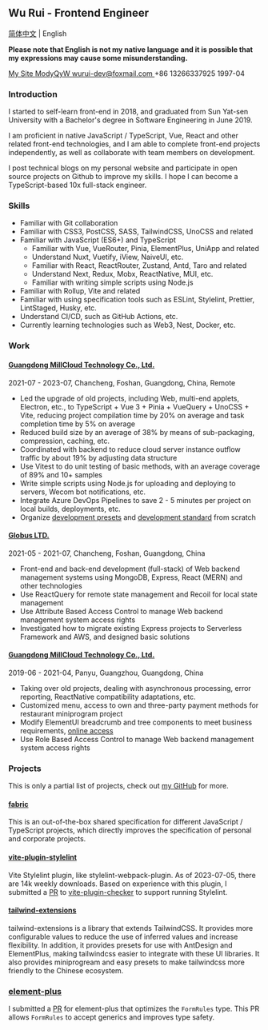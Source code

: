 ## Wu Rui - Frontend Engineer

[简体中文](./index.zh-CN.md) | English

**Please note that English is not my native language and it is possible that my expressions may cause some misunderstanding.**

<div class="flex">
  <a href="https://modyqyw.github.io" class="flex items-center mr-2">
    <iconify-icon icon="carbon:home" class="mr-1"></iconify-icon>
    My Site
  </a>
  <a href="https://github.com/ModyQyW" class="flex items-center mx-2">
    <iconify-icon icon="carbon:logo-github" class="mr-1"></iconify-icon>
    ModyQyW
  </a>
  <a href="mailto:wurui-dev@foxmail.com" class="flex items-center mx-2">
    <iconify-icon icon="carbon:email" class="mr-1"></iconify-icon>
    wurui-dev@foxmail.com
  </a>
  <span class="flex items-center mx-2">
    <iconify-icon icon="carbon:phone" class="mr-1"></iconify-icon>
    +86 13266337925
  </span>
  <span class="flex items-center mx-2">
    <iconify-icon icon="icon-park-outline:birthday-cake" class="mr-1"></iconify-icon>
    1997-04
  </span>
</div>

### Introduction

I started to self-learn front-end in 2018, and graduated from Sun Yat-sen University with a Bachelor's degree in Software Engineering in June 2019.

I am proficient in native JavaScript / TypeScript, Vue, React and other related front-end technologies, and I am able to complete front-end projects independently, as well as collaborate with team members on development.

I post technical blogs on my personal website and participate in open source projects on Github to improve my skills. I hope I can become a TypeScript-based 10x full-stack engineer.

### Skills

- Familiar with Git collaboration
- Familiar with CSS3, PostCSS, SASS, TailwindCSS, UnoCSS and related
- Familiar with JavaScript (ES6+) and TypeScript
  - Familiar with Vue, VueRouter, Pinia, ElementPlus, UniApp and related
  - Understand Nuxt, Vuetify, iView, NaiveUI, etc.
  - Familiar with React, ReactRouter, Zustand, Antd, Taro and related
  - Understand Next, Redux, Mobx, ReactNative, MUI, etc.
  - Familiar with writing simple scripts using Node.js
- Familiar with Rollup, Vite and related
- Familiar with using specification tools such as ESLint, Stylelint, Prettier, LintStaged, Husky, etc.
- Understand CI/CD, such as GitHub Actions, etc.
- Currently learning technologies such as Web3, Nest, Docker, etc.

### Work

#### [Guangdong MillCloud Technology Co., Ltd.](https://www.millcloud.cn/)

<p class="text-gray-500">2021-07 - 2023-07, Chancheng, Foshan, Guangdong, China, Remote</p>

- Led the upgrade of old projects, including Web, multi-end applets, Electron, etc., to TypeScript + Vue 3 + Pinia + VueQuery + UnoCSS + Vite, reducing project compilation time by 20% on average and task completion time by 5% on average
- Reduced build size by an average of 38% by means of sub-packaging, compression, caching, etc.
- Coordinated with backend to reduce cloud server instance outflow traffic by about 19% by adjusting data structure
- Use Vitest to do unit testing of basic methods, with an average coverage of 89% and 10+ samples
- Write simple scripts using Node.js for uploading and deploying to servers, Wecom bot notifications, etc.
- Integrate Azure DevOps Pipelines to save 2 - 5 minutes per project on local builds, deployments, etc.
- Organize [development presets](https://github.com/MillCloud/presets) and [development standard](https://millcloud.github.io/standard) from scratch

#### [Globus LTD.](https://globus-china.com/)

<p class="text-gray-500 my-2">2021-05 - 2021-07, Chancheng, Foshan, Guangdong, China</p>

- Front-end and back-end development (full-stack) of Web backend management systems using MongoDB, Express, React (MERN) and other technologies
- Use ReactQuery for remote state management and Recoil for local state management
- Use Attribute Based Access Control to manage Web backend management system access rights
- Investigated how to migrate existing Express projects to Serverless Framework and AWS, and designed basic solutions

#### [Guangdong MillCloud Technology Co., Ltd.](https://www.millcloud.cn/)

<p class="text-gray-500 my-2">2019-06 - 2021-04, Panyu, Guangzhou, Guangdong, China</p>

- Taking over old projects, dealing with asynchronous processing, error reporting, ReactNative compatibility adaptations, etc.
- Customized menu, access to own and three-party payment methods for restaurant miniprogram project
- Modify ElementUI breadcrumb and tree components to meet business requirements, [online access](https://gitee.com/MillCloud/element)
- Use Role Based Access Control to manage Web backend management system access rights

### Projects

This is only a partial list of projects, check out [my GitHub](https://github.com/ModyQyW) for more.

#### [fabric](https://github.com/ModyQyW/fabric)

This is an out-of-the-box shared specification for different JavaScript / TypeScript projects, which directly improves the specification of personal and corporate projects.

#### [vite-plugin-stylelint](https://github.com/ModyQyW/vite-plugin-stylelint)

Vite Stylelint plugin, like stylelint-webpack-plugin. As of 2023-07-05, there are 14k weekly downloads. Based on experience with this plugin, I submitted a [PR](https://github.com/fi3ework/vite-plugin-checker/pull/158) to [vite-plugin-checker](https://github.com/fi3ework/vite-plugin-checker) to support running Stylelint.

#### [tailwind-extensions](https://github.com/ModyQyW/tailwind-extensions)

tailwind-extensions is a library that extends TailwindCSS. It provides more configurable values to reduce the use of inferred values and increase flexibility. In addition, it provides presets for use with AntDesign and ElementPlus, making tailwindcss easier to integrate with these UI libraries. It also provides miniprogream and easy presets to make tailwindcss more friendly to the Chinese ecosystem.

### [element-plus](https://github.com/element-plus/element-plus)

I submitted a [PR](https://github.com/element-plus/element-plus/pull/12549) for element-plus that optimizes the `FormRules` type. This PR allows `FormRules` to accept generics and improves type safety.

<!-- 
## Expectations

- The company has good prospects and there is room for advancement.
- The team is harmonious and friendly, with unified goals, standardized processes, and a focus on efficiency. We reject unnecessary formalities and overtime culture.
- We are in the China time zone and can arrange fixed meeting times for coordination.
- Full-time remote work, 15 - 20k CNY, social security, 35 - 40 hours per week, 18 - 24k if I need to handle my social security, tax, etc.
- Part-time remote job, 1h 120 - 240 CNY, 1h 144 - 288 if I need to handle my social security, tax, etc.
-->

<script src="https://cdn.jsdelivr.net/npm/@unocss/runtime"></script>
<script src="https://cdn.jsdelivr.net/npm/iconify-icon/dist/iconify-icon.min.js"></script>
